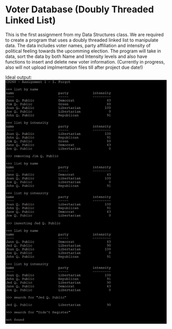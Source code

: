 # Voter Database (Doubly Threaded Linked List)

This is the first assignment from my Data Structures class. We are required to create a program that uses a doubly threaded linked list to manipulate data. The data includes voter names, party affiliation and intensity of political feeling towards the upcomming election. The program will take in data, sort the data by both Name and Intensity levels and also have functions to insert and delete new voter information.  (Currently in progress, also will not upload implmentation files till after project due date!)

Ideal output:
![Alt text](https://raw.githubusercontent.com/DKPunch/CS260/master/Assignment01/correctOutput.jpg?raw=true "Voter Database Screenshot")

